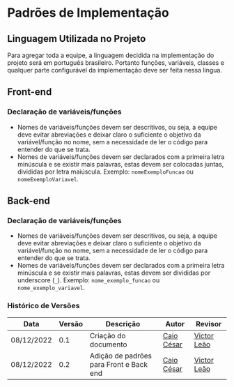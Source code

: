# Padrões de Implementação

## Linguagem Utilizada no Projeto

Para agregar toda a equipe, a linguagem decidida na implementação do projeto será em português brasileiro. Portanto funções, variáveis, classes e qualquer parte configurável da implementação deve ser feita nessa língua.

## Front-end

### Declaração de variáveis/funções

* Nomes de variáveis/funções devem ser descritivos, ou seja, a equipe deve evitar abreviações e deixar claro o suficiente o objetivo da variável/função no nome, sem a necessidade de ler o código para entender do que se trata.
* Nomes de variáveis/funções devem ser declarados com a primeira letra minúscula e se existir mais palavras, estas devem ser colocadas juntas, divididas por letra maiúscula. Exemplo: ``nomeExemploFuncao`` ou ``nomeExemploVariavel``.

## Back-end

### Declaração de variáveis/funções

* Nomes de variáveis/funções devem ser descritivos, ou seja, a equipe deve evitar abreviações e deixar claro o suficiente o objetivo da variável/função no nome, sem a necessidade de ler o código para entender do que se trata.
* Nomes de variáveis/funções devem ser declarados com a primeira letra minúscula e se existir mais palavras, estas devem ser divididas por underscore (``_``). Exemplo: ``nome_exemplo_funcao`` ou ``nome_exemplo_variavel``.


### Histórico de Versões

| Data  | Versão | Descrição | Autor | Revisor |
| --- | --- | --- | --- | --- |
| 08/12/2022 | 0.1 | Criação do documento | [Caio César](https://github.com/oCaioOliveira) | [Victor Leão](https://github.com/victorleaoo) |
| 08/12/2022 | 0.2 | Adição de padrões para Front e Back end | [Caio César](https://github.com/oCaioOliveira) | [Victor Leão](https://github.com/victorleaoo) |
